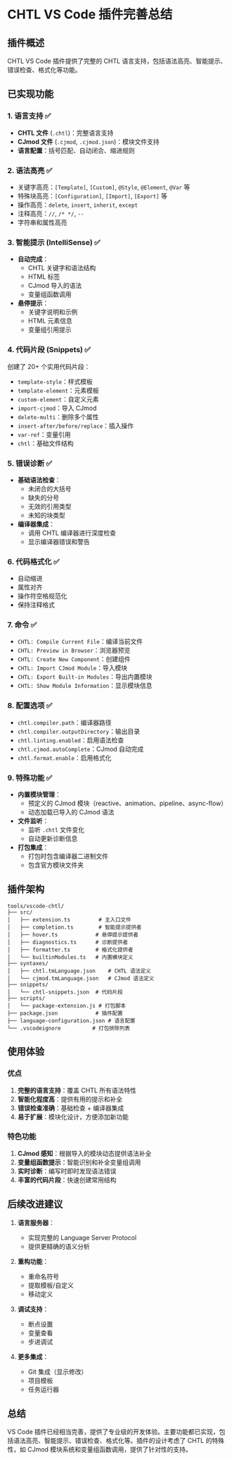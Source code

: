 # CHTL VS Code 插件完善总结

## 插件概述

CHTL VS Code 插件提供了完整的 CHTL 语言支持，包括语法高亮、智能提示、错误检查、格式化等功能。

## 已实现功能

### 1. 语言支持 ✅
- **CHTL 文件** (`.chtl`)：完整语言支持
- **CJmod 文件** (`.cjmod`, `.cjmod.json`)：模块文件支持
- **语言配置**：括号匹配、自动闭合、缩进规则

### 2. 语法高亮 ✅
- 关键字高亮：`[Template]`, `[Custom]`, `@Style`, `@Element`, `@Var` 等
- 特殊块高亮：`[Configuration]`, `[Import]`, `[Export]` 等
- 操作高亮：`delete`, `insert`, `inherit`, `except`
- 注释高亮：`//`, `/* */`, `--`
- 字符串和属性高亮

### 3. 智能提示 (IntelliSense) ✅
- **自动完成**：
  - CHTL 关键字和语法结构
  - HTML 标签
  - CJmod 导入的语法
  - 变量组函数调用
- **悬停提示**：
  - 关键字说明和示例
  - HTML 元素信息
  - 变量组引用提示

### 4. 代码片段 (Snippets) ✅
创建了 20+ 个实用代码片段：
- `template-style`：样式模板
- `template-element`：元素模板
- `custom-element`：自定义元素
- `import-cjmod`：导入 CJmod
- `delete-multi`：删除多个属性
- `insert-after/before/replace`：插入操作
- `var-ref`：变量引用
- `chtl`：基础文件结构

### 5. 错误诊断 ✅
- **基础语法检查**：
  - 未闭合的大括号
  - 缺失的分号
  - 无效的引用类型
  - 未知的块类型
- **编译器集成**：
  - 调用 CHTL 编译器进行深度检查
  - 显示编译器错误和警告

### 6. 代码格式化 ✅
- 自动缩进
- 属性对齐
- 操作符空格规范化
- 保持注释格式

### 7. 命令 ✅
- `CHTL: Compile Current File`：编译当前文件
- `CHTL: Preview in Browser`：浏览器预览
- `CHTL: Create New Component`：创建组件
- `CHTL: Import CJmod Module`：导入模块
- `CHTL: Export Built-in Modules`：导出内置模块
- `CHTL: Show Module Information`：显示模块信息

### 8. 配置选项 ✅
- `chtl.compiler.path`：编译器路径
- `chtl.compiler.outputDirectory`：输出目录
- `chtl.linting.enabled`：启用语法检查
- `chtl.cjmod.autoComplete`：CJmod 自动完成
- `chtl.format.enable`：启用格式化

### 9. 特殊功能 ✅
- **内置模块管理**：
  - 预定义的 CJmod 模块（reactive、animation、pipeline、async-flow）
  - 动态加载已导入的 CJmod 语法
- **文件监听**：
  - 监听 `.chtl` 文件变化
  - 自动更新诊断信息
- **打包集成**：
  - 打包时包含编译器二进制文件
  - 包含官方模块文件夹

## 插件架构

```
tools/vscode-chtl/
├── src/
│   ├── extension.ts         # 主入口文件
│   ├── completion.ts        # 智能提示提供者
│   ├── hover.ts            # 悬停提示提供者
│   ├── diagnostics.ts      # 诊断提供者
│   ├── formatter.ts        # 格式化提供者
│   └── builtinModules.ts   # 内置模块定义
├── syntaxes/
│   ├── chtl.tmLanguage.json    # CHTL 语法定义
│   └── cjmod.tmLanguage.json   # CJmod 语法定义
├── snippets/
│   └── chtl-snippets.json  # 代码片段
├── scripts/
│   └── package-extension.js # 打包脚本
├── package.json            # 插件配置
├── language-configuration.json # 语言配置
└── .vscodeignore          # 打包排除列表
```

## 使用体验

### 优点
1. **完整的语言支持**：覆盖 CHTL 所有语法特性
2. **智能化程度高**：提供有用的提示和补全
3. **错误检查准确**：基础检查 + 编译器集成
4. **易于扩展**：模块化设计，方便添加新功能

### 特色功能
1. **CJmod 感知**：根据导入的模块动态提供语法补全
2. **变量组函数提示**：智能识别和补全变量组调用
3. **实时诊断**：编写时即时发现语法错误
4. **丰富的代码片段**：快速创建常用结构

## 后续改进建议

1. **语言服务器**：
   - 实现完整的 Language Server Protocol
   - 提供更精确的语义分析

2. **重构功能**：
   - 重命名符号
   - 提取模板/自定义
   - 移动定义

3. **调试支持**：
   - 断点设置
   - 变量查看
   - 步进调试

4. **更多集成**：
   - Git 集成（显示修改）
   - 项目模板
   - 任务运行器

## 总结

VS Code 插件已经相当完善，提供了专业级的开发体验。主要功能都已实现，包括语法高亮、智能提示、错误检查、格式化等。插件的设计考虑了 CHTL 的特殊性，如 CJmod 模块系统和变量组函数调用，提供了针对性的支持。
